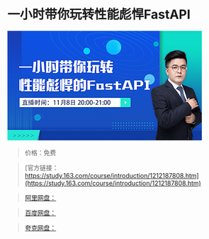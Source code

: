 # 一小时带你玩转性能彪悍FastAPI

![img](../../../assets/study163/free/5a889cc9359f46f4b0fc20a8ff17111a.png)

> 价格：免费

> [官方链接：https://study.163.com/course/introduction/1212187808.htm](https://study.163.com/course/introduction/1212187808.htm)

> [阿里网盘：]()

> [百度网盘：]()

> [夸克网盘：]()
